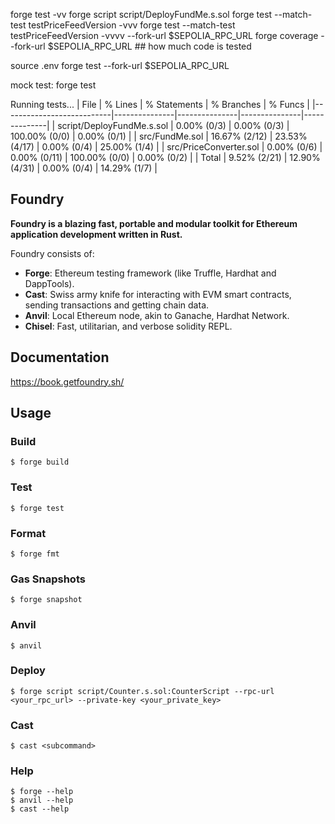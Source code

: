 forge test -vv
forge script script/DeployFundMe.s.sol
forge test --match-test testPriceFeedVersion -vvv
forge test --match-test testPriceFeedVersion -vvvv --fork-url $SEPOLIA_RPC_URL
forge coverage --fork-url $SEPOLIA_RPC_URL ## how much code is tested

source .env
forge test --fork-url $SEPOLIA_RPC_URL

mock test: forge test

Running tests...
| File                      | % Lines       | % Statements  | % Branches    | % Funcs      |
|---------------------------|---------------|---------------|---------------|--------------|
| script/DeployFundMe.s.sol | 0.00% (0/3)   | 0.00% (0/3)   | 100.00% (0/0) | 0.00% (0/1)  |
| src/FundMe.sol            | 16.67% (2/12) | 23.53% (4/17) | 0.00% (0/4)   | 25.00% (1/4) |
| src/PriceConverter.sol    | 0.00% (0/6)   | 0.00% (0/11)  | 100.00% (0/0) | 0.00% (0/2)  |
| Total                     | 9.52% (2/21)  | 12.90% (4/31) | 0.00% (0/4)   | 14.29% (1/7) |



## Foundry

**Foundry is a blazing fast, portable and modular toolkit for Ethereum application development written in Rust.**

Foundry consists of:

-   **Forge**: Ethereum testing framework (like Truffle, Hardhat and DappTools).
-   **Cast**: Swiss army knife for interacting with EVM smart contracts, sending transactions and getting chain data.
-   **Anvil**: Local Ethereum node, akin to Ganache, Hardhat Network.
-   **Chisel**: Fast, utilitarian, and verbose solidity REPL.

## Documentation

https://book.getfoundry.sh/

## Usage

### Build

```shell
$ forge build
```

### Test

```shell
$ forge test
```

### Format

```shell
$ forge fmt
```

### Gas Snapshots

```shell
$ forge snapshot
```

### Anvil

```shell
$ anvil
```

### Deploy

```shell
$ forge script script/Counter.s.sol:CounterScript --rpc-url <your_rpc_url> --private-key <your_private_key>
```

### Cast

```shell
$ cast <subcommand>
```

### Help

```shell
$ forge --help
$ anvil --help
$ cast --help
```
